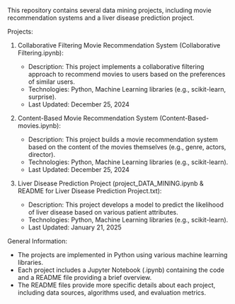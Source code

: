 This repository contains several data mining projects, including movie recommendation systems and a liver disease prediction project.

Projects:

1. Collaborative Filtering Movie Recommendation System (Collaborative Filtering.ipynb):
   - Description: This project implements a collaborative filtering approach to recommend movies to users based on the preferences of similar users.
   - Technologies: Python, Machine Learning libraries (e.g., scikit-learn, surprise).
   - Last Updated: December 25, 2024

2. Content-Based Movie Recommendation System (Content-Based-movies.ipynb):
   - Description: This project builds a movie recommendation system based on the content of the movies themselves (e.g., genre, actors, director).
   - Technologies: Python, Machine Learning libraries (e.g., scikit-learn).
   - Last Updated: December 25, 2024

3. Liver Disease Prediction Project (project_DATA_MINING.ipynb & README for Liver Disease Prediction Project.txt):
   - Description: This project develops a model to predict the likelihood of liver disease based on various patient attributes.
   - Technologies: Python, Machine Learning libraries (e.g., scikit-learn).
   - Last Updated: January 21, 2025

General Information:

- The projects are implemented in Python using various machine learning libraries.
- Each project includes a Jupyter Notebook (.ipynb) containing the code and a README file providing a brief overview.
- The README files provide more specific details about each project, including data sources, algorithms used, and evaluation metrics.
